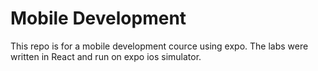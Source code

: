 # Mobile Development

This repo is for a mobile development cource using expo.  The labs were written in React and run on expo ios simulator.
